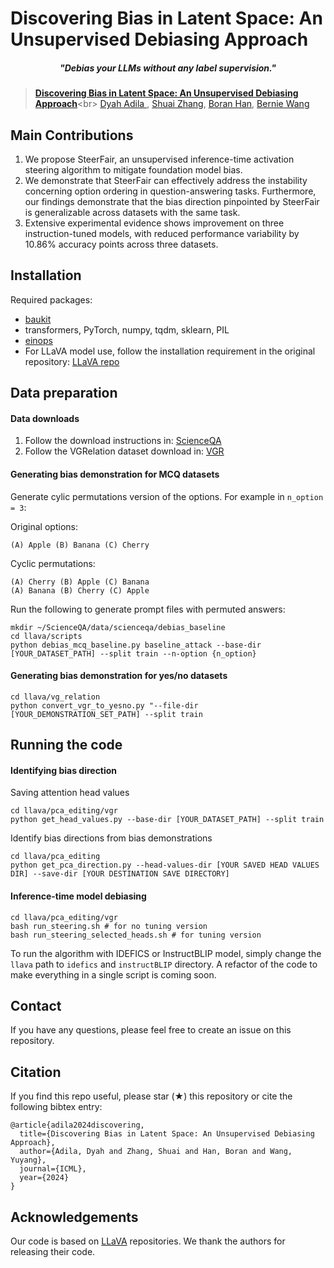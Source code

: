 # Discovering Bias in Latent Space: An Unsupervised Debiasing Approach

<h5 align="center"><i>"Debias your LLMs without any label supervision."</i></h5>

> [**Discovering Bias in Latent Space: An Unsupervised Debiasing Approach**]([https://arxiv.org/abs/2304.04704](https://arxiv.org/html/2406.03631v1))<br>
> [Dyah Adila ](https://dyahadila.github.io/), [Shuai Zhang](https://cheungdaven.github.io/), [Boran Han](https://boranhan.github.io/), [Bernie Wang](http://web.mit.edu/~ywang02/www/)






## Main Contributions

1) We propose SteerFair, an unsupervised inference-time activation steering algorithm to mitigate foundation model bias.
2) We demonstrate that SteerFair can effectively address the instability concerning option ordering in question-answering tasks. Furthermore, our findings demonstrate that the bias direction pinpointed by SteerFair is generalizable across datasets with the same task.
3) Extensive experimental evidence shows improvement on three instruction-tuned models, with reduced performance variability by 10.86\% accuracy points across three datasets.

## Installation 
Required packages:
- [baukit](https://github.com/davidbau/baukit)
- transformers, PyTorch, numpy, tqdm, sklearn, PIL
- [einops](https://pypi.org/project/einops/)
- For LLaVA model use, follow the installation requirement in the original repository: [LLaVA repo](https://github.com/haotian-liu/LLaVA)

## Data preparation
#### Data downloads
1. Follow the download instructions in: [ScienceQA](https://github.com/lupantech/ScienceQA)
2. Follow the VGRelation dataset download in: [VGR](https://github.com/mertyg/vision-language-models-are-bows)
#### Generating bias demonstration for MCQ datasets
Generate cylic permutations version of the options. For example in `n_option = 3`:

Original options:
```
(A) Apple (B) Banana (C) Cherry
```
Cyclic permutations:
```
(A) Cherry (B) Apple (C) Banana
(A) Banana (B) Cherry (C) Apple
```
Run the following to generate prompt files with permuted answers:
```
mkdir ~/ScienceQA/data/scienceqa/debias_baseline
cd llava/scripts
python debias_mcq_baseline.py baseline_attack --base-dir [YOUR_DATASET_PATH] --split train --n-option {n_option}
```
#### Generating bias demonstration for yes/no datasets
```
cd llava/vg_relation
python convert_vgr_to_yesno.py "--file-dir [YOUR_DEMONSTRATION_SET_PATH] --split train 
```

## Running the code
#### Identifying bias direction
Saving attention head values
```
cd llava/pca_editing/vgr
python get_head_values.py --base-dir [YOUR_DATASET_PATH] --split train
```
Identify bias directions from bias demonstrations
```
cd llava/pca_editing
python get_pca_direction.py --head-values-dir [YOUR SAVED HEAD VALUES DIR] --save-dir [YOUR DESTINATION SAVE DIRECTORY]
```

#### Inference-time model debiasing
```
cd llava/pca_editing/vgr
bash run_steering.sh # for no tuning version
bash run_steering_selected_heads.sh # for tuning version
```

To run the algorithm with IDEFICS or InstructBLIP model, simply change the `llava` path to `idefics` and `instructBLIP` directory.
A refactor of the code to make everything in a single script is coming soon.

## Contact
If you have any questions, please feel free to create an issue on this repository.

## Citation
If you find this repo useful, please star (★) this repository or cite the following bibtex entry:

```
@article{adila2024discovering,
  title={Discovering Bias in Latent Space: An Unsupervised Debiasing Approach},
  author={Adila, Dyah and Zhang, Shuai and Han, Boran and Wang, Yuyang},
  journal={ICML},
  year={2024}
}

```

## Acknowledgements
Our code is based on [LLaVA](https://github.com/haotian-liu/LLaVA) repositories. We thank the authors for releasing their code. 
